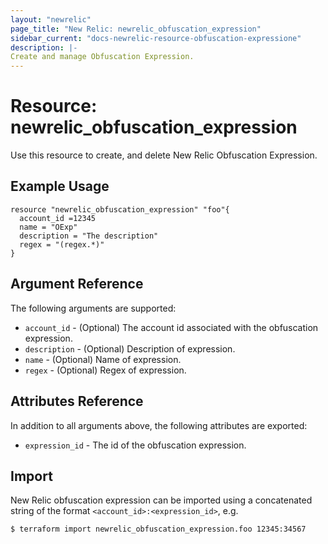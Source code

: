```yaml
---
layout: "newrelic"
page_title: "New Relic: newrelic_obfuscation_expression"
sidebar_current: "docs-newrelic-resource-obfuscation-expressione"
description: |-
Create and manage Obfuscation Expression.
---
```


# Resource: newrelic\_obfuscation\_expression

Use this resource to create, and delete New Relic Obfuscation Expression.


## Example Usage

```hcl
resource "newrelic_obfuscation_expression" "foo"{ 
  account_id =12345
  name = "OExp"
  description = "The description"
  regex = "(regex.*)"
}
```

## Argument Reference

The following arguments are supported:

* `account_id` - (Optional) The account id associated with the obfuscation expression.
* `description` - (Optional) Description of expression.
* `name` - (Optional) Name of expression.
* `regex` - (Optional) Regex of expression.

## Attributes Reference

In addition to all arguments above, the following attributes are exported:

* `expression_id` - The id of the obfuscation expression.

## Import

New Relic obfuscation expression can be imported using a concatenated string of the format
`<account_id>:<expression_id>`, e.g.

```bash
$ terraform import newrelic_obfuscation_expression.foo 12345:34567
```